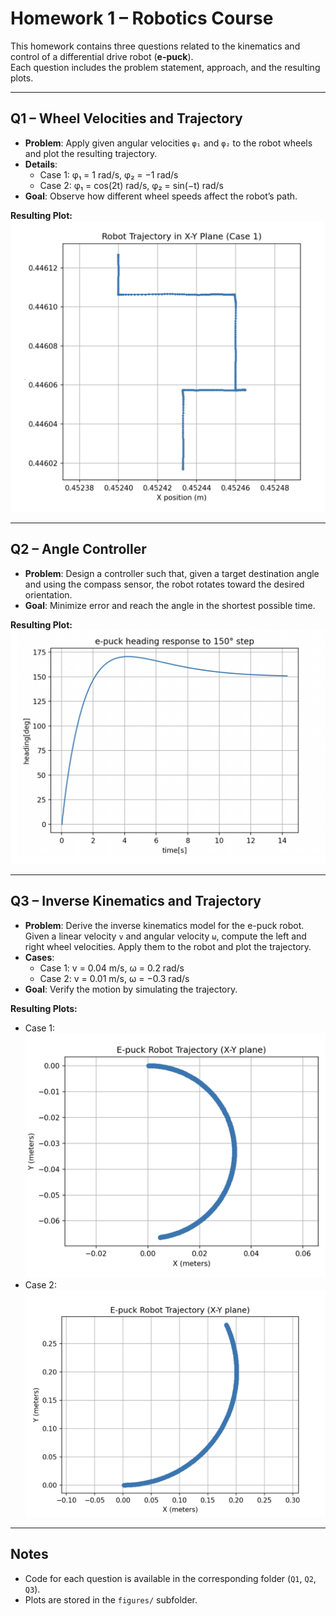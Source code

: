 # Homework 1 – Robotics Course

This homework contains three questions related to the kinematics and control of a differential drive robot (**e-puck**).  
Each question includes the problem statement, approach, and the resulting plots.

---

## Q1 – Wheel Velocities and Trajectory
- **Problem**: Apply given angular velocities `φ₁` and `φ₂` to the robot wheels and plot the resulting trajectory.  
- **Details**:  
  - Case 1: φ₁ = 1 rad/s, φ₂ = −1 rad/s  
  - Case 2: φ₁ = cos(2t) rad/s, φ₂ = sin(−t) rad/s  
- **Goal**: Observe how different wheel speeds affect the robot’s path.  

**Resulting Plot:**  
![Q1 Plot](figures/q1_plot.png)

---

## Q2 – Angle Controller
- **Problem**: Design a controller such that, given a target destination angle and using the compass sensor, the robot rotates toward the desired orientation.  
- **Goal**: Minimize error and reach the angle in the shortest possible time.  

**Resulting Plot:**  
![Q2 Plot](figures/q2_plot.png)

---

## Q3 – Inverse Kinematics and Trajectory
- **Problem**: Derive the inverse kinematics model for the e-puck robot. Given a linear velocity `v` and angular velocity `ω`, compute the left and right wheel velocities. Apply them to the robot and plot the trajectory.  
- **Cases**:  
  - Case 1: v = 0.04 m/s, ω = 0.2 rad/s  
  - Case 2: v = 0.01 m/s, ω = −0.3 rad/s  
- **Goal**: Verify the motion by simulating the trajectory.  

**Resulting Plots:**  
- Case 1:  
  ![Q3 Plot 1](figures/q3_case1.png)  
- Case 2:  
  ![Q3 Plot 2](figures/q3_case2.png)

---

## Notes
- Code for each question is available in the corresponding folder (`Q1`, `Q2`, `Q3`).  
- Plots are stored in the `figures/` subfolder.  

